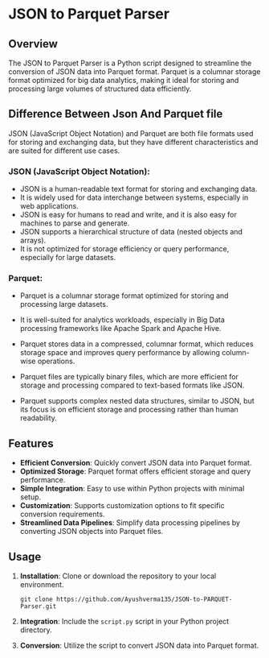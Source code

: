 # JSON to Parquet Parser

## Overview
The JSON to Parquet Parser is a Python script designed to streamline the conversion of JSON data into Parquet format. Parquet is a columnar storage format optimized for big data analytics, making it ideal for storing and processing large volumes of structured data efficiently.

## Difference Between Json And Parquet file

JSON (JavaScript Object Notation) and Parquet are both file formats used for storing and exchanging data, but they have different characteristics and are suited for different use cases.

### JSON (JavaScript Object Notation):

- JSON is a human-readable text format for storing and exchanging data.
- It is widely used for data interchange between systems, especially in web applications.
- JSON is easy for humans to read and write, and it is also easy for machines to parse and generate.
- JSON supports a hierarchical structure of data (nested objects and arrays).
- It is not optimized for storage efficiency or query performance, especially for large datasets.

### Parquet:

- Parquet is a columnar storage format optimized for storing and processing large datasets.

- It is well-suited for analytics workloads, especially in Big Data processing frameworks like Apache Spark and Apache Hive.

- Parquet stores data in a compressed, columnar format, which reduces storage space and improves query performance by allowing column-wise operations.

- Parquet files are typically binary files, which are more efficient for storage and processing compared to text-based formats like JSON.

- Parquet supports complex nested data structures, similar to JSON, but its focus is on efficient storage and processing rather than human readability.

## Features
- **Efficient Conversion**: Quickly convert JSON data into Parquet format.
- **Optimized Storage**: Parquet format offers efficient storage and query performance.
- **Simple Integration**: Easy to use within Python projects with minimal setup.
- **Customization**: Supports customization options to fit specific conversion requirements.
- **Streamlined Data Pipelines**: Simplify data processing pipelines by converting JSON objects into Parquet files.

## Usage
1. **Installation**: Clone or download the repository to your local environment.

       git clone https://github.com/Ayushverma135/JSON-to-PARQUET-Parser.git
3. **Integration**: Include the `script.py` script in your Python project directory.
4. **Conversion**: Utilize the script to convert JSON data into Parquet format.
